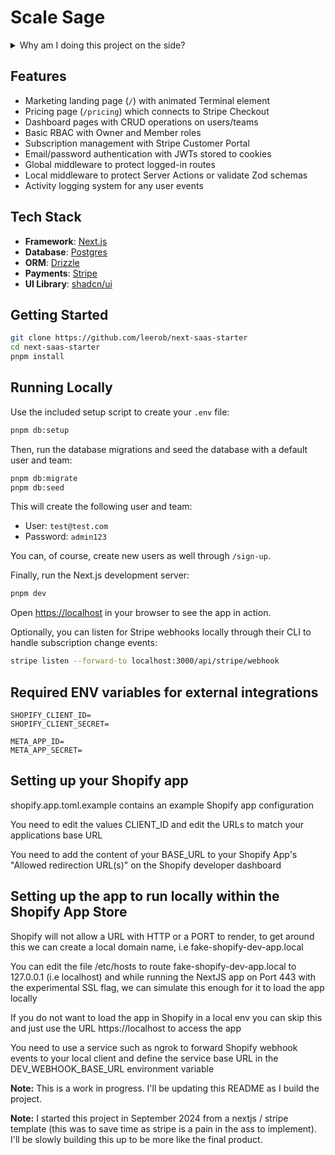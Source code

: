 # Scale Sage

<details>
  <summary>Why am I doing this project on the side?</summary>

I've been dabbling in ecommerce / working in the industry since the start of covid. To me, the most interesting part of ecommerce is the data. I've always felt that if you can collect the right data, you can make better decisions.

I've been using Shopify for a long time now, and I've learned a lot from using it. However, I've also felt that there are some gaps in the standard reporting tools. Recently (last year or so) some of the bigger players in the industry started to release their own PnL systems, and I thought "I could build something like that".

The end product I'm trying to build is a PnL system for ecommerce businesses. It will be a self serve product that will integrate with Shopify and other platforms (most likely meta, tiktok, etc). I'd like it to aggregate all of your ecommerce and marketing data into a single place so that you and your team can make better decisions. I'd also like to implement some kind of AI to help with the reporting process.

P.S My objective is to roll out an MVP as fast as possible (within 30 days of starting the project). It is not to demonstrate the best practices of web development.

</details>

## Features

- Marketing landing page (`/`) with animated Terminal element
- Pricing page (`/pricing`) which connects to Stripe Checkout
- Dashboard pages with CRUD operations on users/teams
- Basic RBAC with Owner and Member roles
- Subscription management with Stripe Customer Portal
- Email/password authentication with JWTs stored to cookies
- Global middleware to protect logged-in routes
- Local middleware to protect Server Actions or validate Zod schemas
- Activity logging system for any user events

## Tech Stack

- **Framework**: [Next.js](https://nextjs.org/)
- **Database**: [Postgres](https://www.postgresql.org/)
- **ORM**: [Drizzle](https://orm.drizzle.team/)
- **Payments**: [Stripe](https://stripe.com/)
- **UI Library**: [shadcn/ui](https://ui.shadcn.com/)

## Getting Started

```bash
git clone https://github.com/leerob/next-saas-starter
cd next-saas-starter
pnpm install
```

## Running Locally

Use the included setup script to create your `.env` file:

```bash
pnpm db:setup
```

Then, run the database migrations and seed the database with a default user and team:

```bash
pnpm db:migrate
pnpm db:seed
```

This will create the following user and team:

- User: `test@test.com`
- Password: `admin123`

You can, of course, create new users as well through `/sign-up`.

Finally, run the Next.js development server:

```bash
pnpm dev
```

Open [https://localhost](https://localhost) in your browser to see the app in action.

Optionally, you can listen for Stripe webhooks locally through their CLI to handle subscription change events:

```bash
stripe listen --forward-to localhost:3000/api/stripe/webhook
```

## Required ENV variables for external integrations

```
SHOPIFY_CLIENT_ID=
SHOPIFY_CLIENT_SECRET=

META_APP_ID=
META_APP_SECRET=
```

## Setting up your Shopify app

shopify.app.toml.example contains an example Shopify app configuration

You need to edit the values CLIENT_ID and edit the URLs to match your applications base URL

You need to add the content of your BASE_URL to your Shopify App's "Allowed redirection URL(s)"
on the Shopify developer dashboard

## Setting up the app to run locally within the Shopify App Store

Shopify will not allow a URL with HTTP or a PORT to render, to get around this
we can create a local domain name, i.e fake-shopify-dev-app.local

You can edit the file /etc/hosts to route fake-shopify-dev-app.local to 127.0.0.1 (i.e localhost)
and while running the NextJS app on Port 443 with the experimental SSL flag, we can simulate this
enough for it to load the app locally

If you do not want to load the app in Shopify in a local env you can skip this and just use the
URL https://localhost to access the app

You need to use a service such as ngrok to forward Shopify webhook events to your local client
and define the service base URL in the DEV_WEBHOOK_BASE_URL environment variable

**Note:** This is a work in progress. I'll be updating this README as I build the project.

**Note:** I started this project in September 2024 from a nextjs / stripe template (this was to save time as stripe is a pain in the ass to implement). I'll be slowly building this up to be more like the final product.
